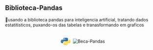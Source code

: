 ## Biblioteca-Pandas

🐼usando a biblioteca pandas para inteligencia artificial, tratando dados estatitisticos, puxando-os das tabelas e tranasformando em graficos

 <div align="center" style="display: inline_block"><br>
 <img align="center" alt="Beca-Python" height="30" width="40" src="https://raw.githubusercontent.com/devicons/devicon/master/icons/python/python-original.svg">
 <img align="center" alt="Beca-Pandas" height="30" width="40"src="https://cdn.jsdelivr.net/gh/devicons/devicon/icons/pandas/pandas-original-wordmark.svg" />
 </div>
          
